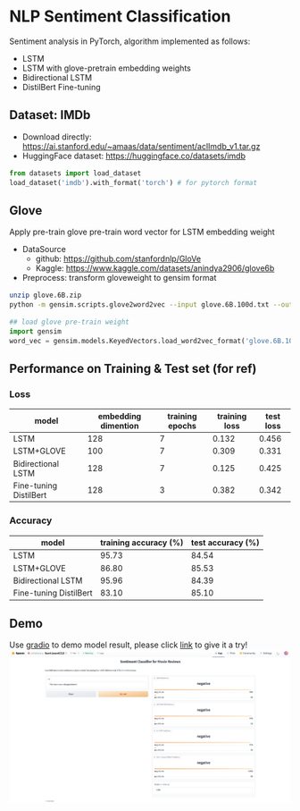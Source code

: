 # NLP Sentiment Classification
Sentiment analysis in PyTorch, algorithm implemented as follows:
- LSTM
- LSTM with glove-pretrain embedding weights
- Bidirectional LSTM
- DistilBert Fine-tuning

## Dataset: IMDb
* Download directly: https://ai.stanford.edu/~amaas/data/sentiment/aclImdb_v1.tar.gz
* HuggingFace dataset: https://huggingface.co/datasets/imdb
```python
from datasets import load_dataset
load_dataset('imdb').with_format('torch') # for pytorch format
```

## Glove
Apply pre-train glove pre-train word vector for LSTM embedding weight
* DataSource
    * github: https://github.com/stanfordnlp/GloVe
    * Kaggle: https://www.kaggle.com/datasets/anindya2906/glove6b
* Preprocess: transform gloveweight to gensim format
```bash
unzip glove.6B.zip
python -m gensim.scripts.glove2word2vec --input glove.6B.100d.txt --output glove.6B.100d.w2vformat.txt
```
```python
## load glove pre-train weight
import gensim
word_vec = gensim.models.KeyedVectors.load_word2vec_format('glove.6B.100d.w2vformat.txt', binary=False, encoding='utf-8')
```
## Performance on Training & Test set (for ref)
### Loss
|model| embedding dimention | training epochs |training loss|test loss|
|---|---|---|---|---|
|LSTM|128|7|0.132|0.456|
|LSTM+GLOVE|100|7|0.309|0.331|
|Bidirectional LSTM|128|7|0.125|0.425|
|Fine-tuning DistilBert|128|3|0.382|0.342|

### Accuracy
|model|training accuracy (%) |test accuracy (%)|
|---|---|---|
|LSTM|95.73|84.54|
|LSTM+GLOVE|86.80|85.53|
|Bidirectional LSTM|95.96|84.39|
|Fine-tuning DistilBert|83.10|85.10|

## Demo
Use [gradio](https://www.gradio.app/) to demo model result, please click [link](https://huggingface.co/spaces/zolakarary/SentimentClf) to give it a try!
![image](demo.png)


